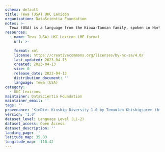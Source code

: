 ```yaml
---
schema: default
title: Tewa (USA) UKC Lexicon
organization: DataScientia Foundation
notes: >-
  Tewa (USA) is a language from the Kiowa-Tanoan family, spoken in North America. The UKC Lexicon of Tewa (USA) is represented as a lexico-semantic network. It consists of words, word senses, synsets, as well as sense-level and synset-level relationships.
resources:
  - name: Tewa (USA) UKC Lexicon LMF format
    url: >-
      
    format: xml
    license: https://creativecommons.org/licenses/by-nc-sa/4.0/
    last_updated: 2023-04-13
    created: 2023-04-13
    size: 0
    release_date: 2023-04-13
    distribution_document: ''
    language: Tewa (USA)
category:
  - UKC Lexicons
maintainer: DataScientia Foundation
maintainer_email: ''
tags: ''
provenance: 'KinDiv: Kinship Diversity 1.0 by Temuulen Khishigsuren (http://ukc.disi.unitn.it/index.php/kinship/); Native Languages of the Americas 2021.11. by Laura Redish and Orrin Lewis (http://www.native-languages.org); Princeton WordNet 2.1 by Princeton University (https://wordnet.princeton.edu)'
version: '1.0'
dataset_level: Language Level (L1-2)
dataset_access: Open Access
dataset_description: ''
landing_page: ''
latitude_map: 35.83
longitude_map: -110.42
---
```

